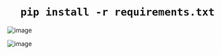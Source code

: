 <h1 align="center"><code>pip install -r requirements.txt</code> </h1>

![image](https://github.com/user-attachments/assets/da6fbadf-564f-4e2c-917c-58eb8c3b194b)

![image](https://github.com/user-attachments/assets/080e2341-9d19-41ab-853a-96d5a6473f01)
